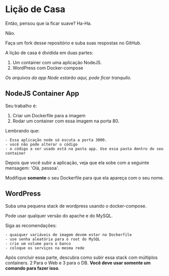 # Lição de Casa

Então, pensou que ia ficar suave? Ha-Ha.

Não.

Faça um fork desse repositório e suba suas respostas no GitHub.

A lição de casa é dividida em duas partes:

1. Um container com uma aplicação NodeJS.
2. WordPress com Docker-compose

*Os arquivos da app Node estarão aqui, pode ficar tranquilo.*

## NodeJS Container App

Seu trabalho é:

1. Criar um Dockerfile para a imagem
2. Rodar um container com essa imagem na porta 80.

Lembrando que:

    - Essa aplicação node só escuta a porta 3000.
    - você não pode alterar o código
    - o código a ser usado está na pasta app. Use essa pasta dentro do seu container

Depois que você subir a aplicação, veja que ela sobe com a seguinte mensagem: 'Olá, pessoa'.

Modifique **somente** o seu Dockerfile para que ela apareça com o seu nome.

## WordPress

Suba uma pequena stack de wordpress usando o docker-compose.

Pode usar qualquer versão do apache e do MySQL.

Siga as recomendações:

    - quaiquer variáveis de imagem devem estar no Dockerfile
    - use senha aleatória para o root do MySQL
    - crie um volume para o banco
    - coloque os serviços na mesma rede

Após concluir essa parte, descubra como subir essa stack com múltiplos containers. 2 Para o Web e 3 para o DB. **Você deve usar somente um comando para fazer isso**. 